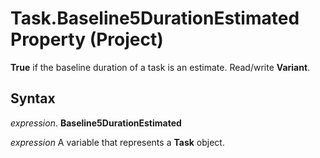 
# Task.Baseline5DurationEstimated Property (Project)

 **True** if the baseline duration of a task is an estimate. Read/write **Variant**.


## Syntax

 _expression_. **Baseline5DurationEstimated**

 _expression_ A variable that represents a **Task** object.

